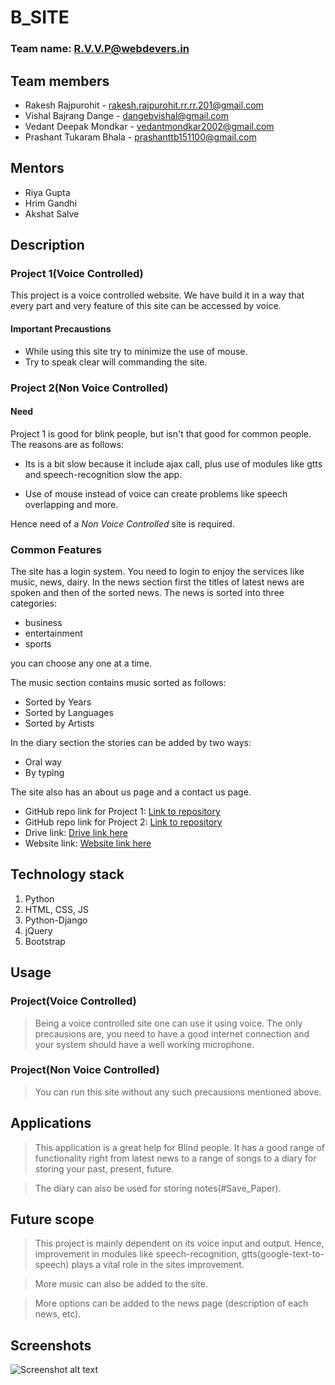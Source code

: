 # B_SITE

### Team name: R.V.V.P@webdevers.in

## Team members

- Rakesh Rajpurohit - rakesh.rajpurohit.rr.rr.201@gmail.com
- Vishal Bajrang Dange - dangebvishal@gmail.com
- Vedant Deepak Mondkar - vedantmondkar2002@gmail.com
- Prashant Tukaram Bhala - prashanttb151100@gmail.com

## Mentors

- Riya Gupta
- Hrim Gandhi
- Akshat Salve

## Description

### Project 1(Voice Controlled)

This project is a voice controlled website. We have build it in a way that every part and very feature of this site can be accessed by voice.

#### Important Precaustions

- While using this site try to minimize the use of mouse.
- Try to speak clear will commanding the site.

### Project 2(Non Voice Controlled)

#### Need

Project 1 is good for blink people, but isn't that good for common people. The reasons are as follows:

- Its is a bit slow because it include ajax call, plus use of modules like gtts and speech-recognition slow the app.

- Use of mouse instead of voice can create problems like speech overlapping and more.

Hence need of a _*Non Voice Controlled*_ site is required.

### Common Features

The site has a login system. You need to login to enjoy the services like music, news, dairy. In the news section first the titles of latest news are spoken and then of the sorted news. The news is sorted into three categories:

- business
- entertainment
- sports

you can choose any one at a time.

The music section contains music sorted as follows:

- Sorted by Years
- Sorted by Languages
- Sorted by Artists

In the diary section the stories can be added by two ways:

- Oral way
- By typing

The site also has an about us page and a contact us page.

- GitHub repo link for Project 1: [Link to repository](https://github.com/rakesh-201/R.V.V.P-webdevers.in)
- GitHub repo link for Project 2: [Link to repository](https://github.com/rakesh-201/R.V.V.P-webdevers.in_withoutSound)
- Drive link: [Drive link here](https://drive.google.com/)
- Website link: [Website link here](/#)

## Technology stack

1. Python
2. HTML, CSS, JS
3. Python-Django
4. jQuery
5. Bootstrap

## Usage

### Project(Voice Controlled)

> Being a voice controlled site one can use it using voice. The only precausions are, you need to have a good internet connection and your system should have a well working microphone.

### Project(Non Voice Controlled)

> You can run this site without any such precausions mentioned above.

## Applications

> This application is a great help for Blind people. It has a good range of functionality right from latest news to a range of songs to a diary for storing your past, present, future.

> The diary can also be used for storing notes(#Save_Paper).

## Future scope

> This project is mainly dependent on its voice input and output. Hence, improvement in modules like speech-recognition, gtts(google-text-to-speech) plays a vital role in the sites improvement.

> More music can also be added to the site.

> More options can be added to the news page (description of each news, etc).

## Screenshots

![Screenshot alt text](https://edtimes.in/wp-content/uploads/2018/09/NikeMeme10-640x633.jpg "Here is a screenshot")
